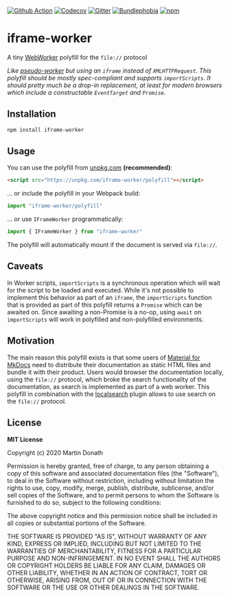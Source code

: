 [![Github Action][action-image]][action-link]
[![Codecov][codecov-image]][codecov-link]
[![Gitter][gitter-image]][gitter-link]
[![Bundlephobia][bundle-image]][bundle-link]
[![npm][npm-image]][npm-link]

  [action-image]: https://github.com/squidfunk/iframe-worker/workflows/ci/badge.svg?branch=master
  [action-link]: https://github.com/squidfunk/iframe-worker/actions
  [codecov-image]: https://img.shields.io/codecov/c/github/squidfunk/iframe-worker/master.svg
  [codecov-link]: https://codecov.io/gh/squidfunk/iframe-worker
  [gitter-image]: https://badges.gitter.im/squidfunk/iframe-worker.svg
  [gitter-link]: https://gitter.im/squidfunk/iframe-worker
  [bundle-image]: https://badgen.net/bundlephobia/minzip/iframe-worker
  [bundle-link]: https://bundlephobia.com/result?p=iframe-worker
  [npm-image]: https://img.shields.io/npm/v/iframe-worker.svg
  [npm-link]: https://npmjs.com/package/iframe-worker

# iframe-worker

A tiny [WebWorker][1] polyfill for the `file://` protocol

_Like [pseudo-worker][2] but using an `iframe` instead of `XMLHTTPRequest`.
This polyfill should be mostly spec-compliant and supports `importScripts`.
It should pretty much be a drop-in replacement, at least for modern browsers
which include a constructable `EventTarget` and `Promise`._

## Installation

``` sh
npm install iframe-worker
```

## Usage

You can use the polyfill from [unpkg.com](https://unpkg.com) __(recommended)__:

``` html
<script src="https://unpkg.com/iframe-worker/polyfill"></script>
```

... or include the polyfill in your Webpack build:

``` js
import "iframe-worker/polyfill"
```

... or use `IFrameWorker` programmatically:

``` js
import { IFrameWorker } from "iframe-worker"
```

The polyfill will automatically mount if the document is served via `file://`.

## Caveats

In Worker scripts, `importScripts` is a synchronous operation which will wait
for the script to be loaded and executed. While it's not possible to implement
this behavior as part of an `iframe`, the `importScripts` function that is
provided as part of this polyfill returns a `Promise` which can be awaited on.
Since awaiting a non-Promise is a no-op, using `await` on `importScripts` will
work in polyfilled and non-polyfilled environments.

## Motivation

The main reason this polyfill exists is that some users of [Material for
MkDocs][3] need to distribute their documentation as static HTML files and
bundle it with their product. Users would browser the documentation locally,
using the `file://` protocol, which broke the search functionality of the
documentation, as search is implemented as part of a web worker. This polyfill
in combination with the [localsearch][4] plugin allows to use search on
the `file://` protocol.

## License

**MIT License**

Copyright (c) 2020 Martin Donath

Permission is hereby granted, free of charge, to any person obtaining a copy
of this software and associated documentation files (the "Software"), to
deal in the Software without restriction, including without limitation the
rights to use, copy, modify, merge, publish, distribute, sublicense, and/or
sell copies of the Software, and to permit persons to whom the Software is
furnished to do so, subject to the following conditions:

The above copyright notice and this permission notice shall be included in
all copies or substantial portions of the Software.

THE SOFTWARE IS PROVIDED "AS IS", WITHOUT WARRANTY OF ANY KIND, EXPRESS OR
IMPLIED, INCLUDING BUT NOT LIMITED TO THE WARRANTIES OF MERCHANTABILITY,
FITNESS FOR A PARTICULAR PURPOSE AND NON-INFRINGEMENT. IN NO EVENT SHALL THE
AUTHORS OR COPYRIGHT HOLDERS BE LIABLE FOR ANY CLAIM, DAMAGES OR OTHER
LIABILITY, WHETHER IN AN ACTION OF CONTRACT, TORT OR OTHERWISE, ARISING
FROM, OUT OF OR IN CONNECTION WITH THE SOFTWARE OR THE USE OR OTHER DEALINGS
IN THE SOFTWARE.

  [1]: https://www.w3.org/TR/workers/
  [2]: https://github.com/nolanlawson/pseudo-worker
  [3]: https://github.com/squidfunk/mkdocs-material
  [4]: https://github.com/wilhelmer/mkdocs-localsearch
